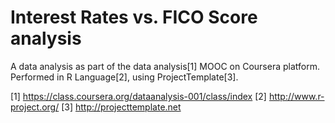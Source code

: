 Interest Rates vs. FICO Score analysis
======================================

A data analysis as part of the data analysis[1] MOOC on Coursera platform.
Performed in R Language[2], using ProjectTemplate[3].

[1] <a href="https://class.coursera.org/dataanalysis-001/class/index">https://class.coursera.org/dataanalysis-001/class/index</a>
[2] <a href="http://www.r-project.org/">http://www.r-project.org/</a>
[3] <a href="http://projecttemplate.net">http://projecttemplate.net</a>
